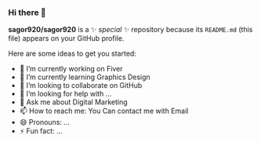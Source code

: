 ### Hi there 👋


**sagor920/sagor920** is a ✨ _special_ ✨ repository because its `README.md` (this file) appears on your GitHub profile.

Here are some ideas to get you started:

- 🔭 I’m currently working on Fiver
- 🌱 I’m currently learning Graphics Design
- 👯 I’m looking to collaborate on GitHub
- 🤔 I’m looking for help with ...
- 💬 Ask me about Digital Marketing
- 📫 How to reach me: You Can contact me with Email
- 😄 Pronouns: ...
- ⚡ Fun fact: ...

